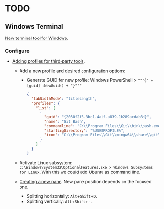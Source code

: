 # TODO

## Windows Terminal

[New terminal tool for Windows](https://github.com/microsoft/terminal).

### Configure

- [Adding profiles for third-party tools](https://github.com/microsoft/terminal/blob/9dc38ad0f51ed72b0d0eb21de618ecbe65f04246/doc/user-docs/ThirdPartyToolProfiles.md#adding-profiles-for-third-party-tools).

  - Add a new profile and desired configuration options:

    - Generate GUID for new profile: Windows PowerShell > `"""{" + [guid]::NewGuid() + "}"""`:

      ```json
      {
        "tabWidthMode": "titleLength",
        "profiles": {
          "list": [
            {
              "guid": "{2030f2f8-3bc1-4a1f-a839-1b289acdab3d}",
              "name": "Git Bash",
              "commandline": "C:\\Program Files\\Git\\bin\\bash.exe -li",
              "startingDirectory": "%USERPROFILE%",
              "icon": "C:\\Program Files\\Git\\mingw64\\share\\git\\git-for-windows.ico"
            }
          ]
        }
      }
      ```

  - Activate Linux subsystem: `C:\Windows\System32\OptionalFeatures.exe > Windows Subsystems for Linux`. With this we could add Ubuntu as command line.
  - [Creating a new pane](https://docs.microsoft.com/en-us/windows/terminal/panes#creating-a-new-pane). New pane position depends on the focused one.
    - Splitting horizontally: `Alt`+`Shift`+`D`.
    - Splitting vertically: `Alt`+`Shift`+`-`.
